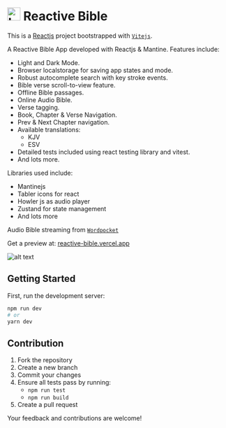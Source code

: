 # <img src="https://github.com/realvincentuche/reactive-bible/blob/e5236e18b12fced36c379a71dcf9597960986c68/public/icon.svg" alt="Logo" height="30" /> Reactive Bible

This is a [Reactjs](https://react.dev/) project bootstrapped with [`Vitejs`](https://vitejs.dev).

A Reactive Bible App developed with Reactjs & Mantine. Features include:

- Light and Dark Mode.
- Browser localstorage for saving app states and mode.
- Robust autocomplete search with key stroke events.
- Bible verse scroll-to-view feature.
- Offline Bible passages.
- Online Audio Bible.
- Verse tagging.
- Book, Chapter & Verse Navigation.
- Prev & Next Chapter navigation.
- Available translations:
    - KJV
    - ESV
- Detailed tests included using react testing library and vitest.
- And lots more.

Libraries used include:

- Mantinejs
- Tabler icons for react
- Howler js as audio player
- Zustand for state management
- And lots more

Audio Bible streaming from [`Wordpocket`](https://wordpocket.org)

Get a preview at:
<a href="https://reactive-bible.vercel.app" target="_blank">reactive-bible.vercel.app</a>

![alt text](https://github.com/realvincentuche/reactive-bible/blob/928ba523de0697e13a23030b2b9bd3295bbc0dc8/public/reactive-bible.png)

## Getting Started

First, run the development server:

```bash
npm run dev
# or
yarn dev
```

## Contribution
1. Fork the repository
2. Create a new branch
3. Commit your changes
4. Ensure all tests pass by running:
    - `npm run test`
    - `npm run build`
4. Create a pull request

Your feedback and contributions are welcome!
